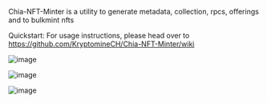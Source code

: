 Chia-NFT-Minter is a utility to generate metadata, collection, rpcs, offerings and to bulkmint nfts

Quickstart:
For usage instructions, please head over to https://github.com/KryptomineCH/Chia-NFT-Minter/wiki

![image](https://user-images.githubusercontent.com/117320700/214276689-f8f4e1e4-a110-4f08-901f-8d1e5dbb8d31.png)


![image](https://user-images.githubusercontent.com/117320700/214276689-f8f4e1e4-a110-4f08-901f-8d1e5dbb8d31.png)


![image](https://user-images.githubusercontent.com/117320700/214277048-81bd0637-ad7e-4b5e-b13c-68814e64915f.png)
